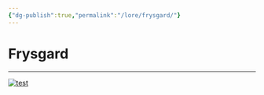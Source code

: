 ```yaml
---
{"dg-publish":true,"permalink":"/lore/frysgard/"}
---
```


# Frysgard
---

[![test](/img/user/lore/attachment/Arkanis-Frysgard.png)](../../../img/user/attachment/lore/Arkanis-Frysgard.png)